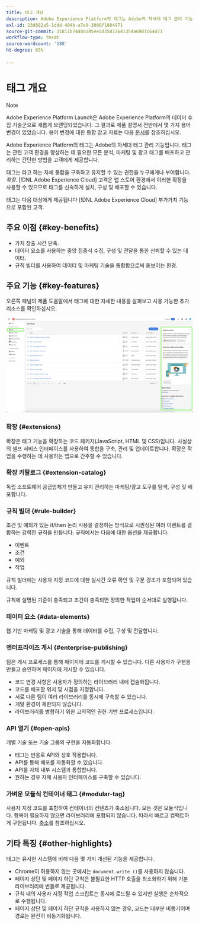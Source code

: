 ```yaml
---
title: 태그 개요
description: Adobe Experience Platform의 태그는 Adobe의 차세대 태그 관리 기능입니다. 태그는 관련 고객 환경을 향상하는 데 필요한 모든 분석, 마케팅 및 광고 태그를 배포하고 관리하는 간단한 방법을 고객에게 제공합니다.
exl-id: 23d882a5-1ddd-404b-a7e9-3000f1804971
source-git-commit: 31811b7448a285ee5d25872641354a6981c64471
workflow-type: tm+mt
source-wordcount: '588'
ht-degree: 65%

---
```


# 태그 개요

>[!NOTE]
>
>Adobe Experience Platform Launch은 Adobe Experience Platform의 데이터 수집 기술군으로 새롭게 브랜딩되었습니다. 그 결과로 제품 설명서 전반에서 몇 가지 용어 변경이 있었습니다. 용어 변경에 대한 통합 참고 자료는 다음 [문서](./term-updates.md)를 참조하십시오.

Adobe Experience Platform의 태그는 Adobe의 차세대 태그 관리 기능입니다. 태그는 관련 고객 환경을 향상하는 데 필요한 모든 분석, 마케팅 및 광고 태그를 배포하고 관리하는 간단한 방법을 고객에게 제공합니다.

태그는 라고 하는 자체 통합을 구축하고 유지할 수 있는 권한을 누구에게나 부여합니다. *확장*. [!DNL Adobe Experience Cloud] 고객은 앱 스토어 환경에서 이러한 확장을 사용할 수 있으므로 태그를 신속하게 설치, 구성 및 배포할 수 있습니다.

태그는 다음 대상에게 제공됩니다 [!DNL Adobe Experience Cloud] 부가가치 기능으로 포함된 고객.

## 주요 이점 {#key-benefits}

* 가치 창출 시간 단축.
* 데이터 요소를 사용하는 중앙 집중식 수집, 구성 및 전달을 통한 신뢰할 수 있는 데이터.
* 규칙 빌더를 사용하여 데이터 및 마케팅 기술을 통합함으로써 돋보이는 환경.

## 주요 기능 {#key-features}

오른쪽 패널의 제품 도움말에서 태그에 대한 자세한 내용을 살펴보고 사용 가능한 추가 리소스를 확인하십시오.

![데이터 수집 UI의 태그 속성입니다.](./images/ui/tags-overview/tags-properties.png)

### 확장 {#extensions}

확장은 태그 기능을 확장하는 코드 패키지(JavaScript, HTML 및 CSS)입니다. 사실상의 셀프 서비스 인터페이스를 사용하여 통합을 구축, 관리 및 업데이트합니다. 확장은 작업을 수행하는 데 사용하는 앱으로 간주할 수 있습니다.

### 확장 카탈로그 {#extension-catalog}

독립 소프트웨어 공급업체가 만들고 유지 관리하는 마케팅/광고 도구를 탐색, 구성 및 배포합니다.

### 규칙 빌더 {#rule-builder}

조건 및 예외가 있는 if/then 논리 사용을 결정하는 방식으로 시퀀싱된 여러 이벤트를 결합하는 강력한 규칙을 만듭니다. 규칙에서는 다음에 대한 옵션을 제공합니다.

* 이벤트
* 조건
* 예외
* 작업

규칙 빌더에는 사용자 지정 코드에 대한 실시간 오류 확인 및 구문 강조가 포함되어 있습니다.

규칙에 설명된 기준이 충족되고 조건이 충족되면 정의한 작업이 순서대로 실행됩니다.

### 데이터 요소 {#data-elements}

웹 기반 마케팅 및 광고 기술을 통해 데이터를 수집, 구성 및 전달합니다.

### 엔터프라이즈 게시 {#enterprise-publishing}

팀은 게시 프로세스를 통해 페이지에 코드를 게시할 수 있습니다. 다른 사용자가 구현을 만들고 승인하며 페이지에 게시할 수 있습니다.

* 코드 변경 사항은 사용자가 정의하는 라이브러리 내에 캡슐화됩니다.
* 코드를 배포할 위치 및 시점을 지정합니다.
* 서로 다른 팀이 여러 라이브러리를 동시에 구축할 수 있습니다.&#x200B;
* 개발 환경이 제한되지 않습니다.
* 라이브러리를 병합하기 위한 고의적인 권한 기반 프로세스입니다.

### API 열기 {#open-apis}

개별 기술 또는 기술 그룹의 구현을 자동화합니다.

* 태그는 반응로 API와 상호 작용합니다.
* API를 통해 배포를 자동화할 수 있습니다.
* API를 자체 내부 시스템과 통합합니다.
* 원하는 경우 자체 사용자 인터페이스를 구축할 수 있습니다.

### 가벼운 모듈식 컨테이너 태그 {#modular-tag}

사용자 지정 코드를 포함하여 컨테이너의 컨텐츠가 축소됩니다. 모든 것은 모듈식입니다. 항목이 필요하지 않으면 라이브러리에 포함되지 않습니다. 따라서 빠르고 컴팩트하게 구현됩니다. [축소](./ui/publishing/builds.md)를 참조하십시오.

## 기타 특징 {#other-highlights}

태그는 유사한 시스템에 비해 다음 몇 가지 개선된 기능을 제공합니다.

* Chrome이 허용하지 않는 곳에서는 `document.write ()`를 사용하지 않습니다.&#x200B;
* 페이지 상단 및 페이지 하단 규칙은 불필요한 HTTP 호출을 최소화하기 위해 기본 라이브러리에 번들로 제공됩니다.
* 규칙 내의 사용자 지정 작업 스크립트는 동시에 로드될 수 있지만 실행은 순차적으로 수행됩니다.
* 페이지 상단 및 페이지 하단 규칙을 사용하지 않는 경우, 코드는 대부분 비동기이며 경로는 완전히 비동기화됩니다.
